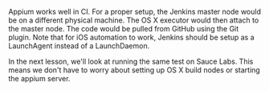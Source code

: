 Appium works well in CI. For a proper setup, the Jenkins master node would be
on a different physical machine. The OS X executor would then attach to the
master node. The code would be pulled from GitHub using the Git plugin. Note
that for iOS automation to work, Jenkins should be setup as a LaunchAgent
instead of a LaunchDaemon.

In the next lesson, we'll look at running the same test on Sauce Labs. This
means we don't have to worry about setting up OS X build nodes or starting
the appium server.